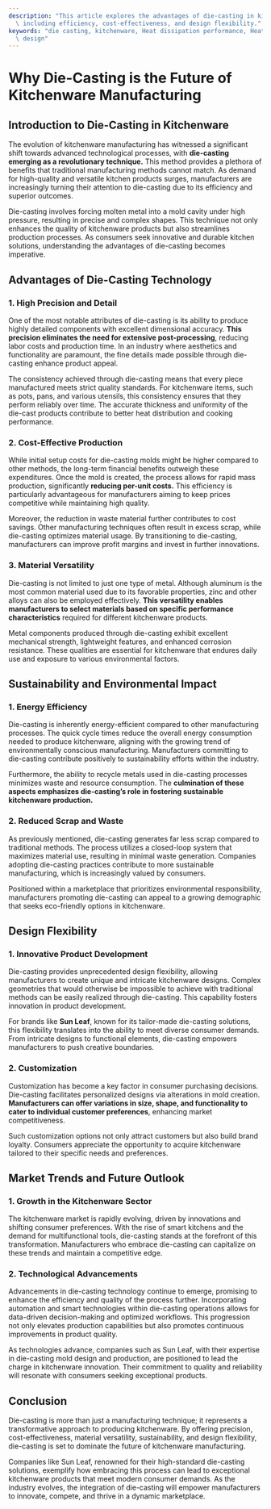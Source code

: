 ```yaml
---
description: "This article explores the advantages of die-casting in kitchenware manufacturing,\
  \ including efficiency, cost-effectiveness, and design flexibility."
keywords: "die casting, kitchenware, Heat dissipation performance, Heat dissipation optimization\
  \ design"
---
```

# Why Die-Casting is the Future of Kitchenware Manufacturing

## Introduction to Die-Casting in Kitchenware

The evolution of kitchenware manufacturing has witnessed a significant shift towards advanced technological processes, with **die-casting emerging as a revolutionary technique.** This method provides a plethora of benefits that traditional manufacturing methods cannot match. As demand for high-quality and versatile kitchen products surges, manufacturers are increasingly turning their attention to die-casting due to its efficiency and superior outcomes.

Die-casting involves forcing molten metal into a mold cavity under high pressure, resulting in precise and complex shapes. This technique not only enhances the quality of kitchenware products but also streamlines production processes. As consumers seek innovative and durable kitchen solutions, understanding the advantages of die-casting becomes imperative.

## Advantages of Die-Casting Technology

### 1. High Precision and Detail

One of the most notable attributes of die-casting is its ability to produce highly detailed components with excellent dimensional accuracy. **This precision eliminates the need for extensive post-processing**, reducing labor costs and production time. In an industry where aesthetics and functionality are paramount, the fine details made possible through die-casting enhance product appeal.

The consistency achieved through die-casting means that every piece manufactured meets strict quality standards. For kitchenware items, such as pots, pans, and various utensils, this consistency ensures that they perform reliably over time. The accurate thickness and uniformity of the die-cast products contribute to better heat distribution and cooking performance.

### 2. Cost-Effective Production

While initial setup costs for die-casting molds might be higher compared to other methods, the long-term financial benefits outweigh these expenditures. Once the mold is created, the process allows for rapid mass production, significantly **reducing per-unit costs.** This efficiency is particularly advantageous for manufacturers aiming to keep prices competitive while maintaining high quality.

Moreover, the reduction in waste material further contributes to cost savings. Other manufacturing techniques often result in excess scrap, while die-casting optimizes material usage. By transitioning to die-casting, manufacturers can improve profit margins and invest in further innovations.

### 3. Material Versatility

Die-casting is not limited to just one type of metal. Although aluminum is the most common material used due to its favorable properties, zinc and other alloys can also be employed effectively. **This versatility enables manufacturers to select materials based on specific performance characteristics** required for different kitchenware products.

Metal components produced through die-casting exhibit excellent mechanical strength, lightweight features, and enhanced corrosion resistance. These qualities are essential for kitchenware that endures daily use and exposure to various environmental factors. 

## Sustainability and Environmental Impact

### 1. Energy Efficiency

Die-casting is inherently energy-efficient compared to other manufacturing processes. The quick cycle times reduce the overall energy consumption needed to produce kitchenware, aligning with the growing trend of environmentally conscious manufacturing. Manufacturers committing to die-casting contribute positively to sustainability efforts within the industry.

Furthermore, the ability to recycle metals used in die-casting processes minimizes waste and resource consumption. The **culmination of these aspects emphasizes die-casting’s role in fostering sustainable kitchenware production.**

### 2. Reduced Scrap and Waste

As previously mentioned, die-casting generates far less scrap compared to traditional methods. The process utilizes a closed-loop system that maximizes material use, resulting in minimal waste generation. Companies adopting die-casting practices contribute to more sustainable manufacturing, which is increasingly valued by consumers.

Positioned within a marketplace that prioritizes environmental responsibility, manufacturers promoting die-casting can appeal to a growing demographic that seeks eco-friendly options in kitchenware.

## Design Flexibility

### 1. Innovative Product Development

Die-casting provides unprecedented design flexibility, allowing manufacturers to create unique and intricate kitchenware designs. Complex geometries that would otherwise be impossible to achieve with traditional methods can be easily realized through die-casting. This capability fosters innovation in product development.

For brands like **Sun Leaf**, known for its tailor-made die-casting solutions, this flexibility translates into the ability to meet diverse consumer demands. From intricate designs to functional elements, die-casting empowers manufacturers to push creative boundaries.

### 2. Customization

Customization has become a key factor in consumer purchasing decisions. Die-casting facilitates personalized designs via alterations in mold creation. **Manufacturers can offer variations in size, shape, and functionality to cater to individual customer preferences**, enhancing market competitiveness.

Such customization options not only attract customers but also build brand loyalty. Consumers appreciate the opportunity to acquire kitchenware tailored to their specific needs and preferences.

## Market Trends and Future Outlook

### 1. Growth in the Kitchenware Sector

The kitchenware market is rapidly evolving, driven by innovations and shifting consumer preferences. With the rise of smart kitchens and the demand for multifunctional tools, die-casting stands at the forefront of this transformation. Manufacturers who embrace die-casting can capitalize on these trends and maintain a competitive edge.

### 2. Technological Advancements

Advancements in die-casting technology continue to emerge, promising to enhance the efficiency and quality of the process further. Incorporating automation and smart technologies within die-casting operations allows for data-driven decision-making and optimized workflows. This progression not only elevates production capabilities but also promotes continuous improvements in product quality.

As technologies advance, companies such as Sun Leaf, with their expertise in die-casting mold design and production, are positioned to lead the charge in kitchenware innovation. Their commitment to quality and reliability will resonate with consumers seeking exceptional products.

## Conclusion

Die-casting is more than just a manufacturing technique; it represents a transformative approach to producing kitchenware. By offering precision, cost-effectiveness, material versatility, sustainability, and design flexibility, die-casting is set to dominate the future of kitchenware manufacturing. 

Companies like Sun Leaf, renowned for their high-standard die-casting solutions, exemplify how embracing this process can lead to exceptional kitchenware products that meet modern consumer demands. As the industry evolves, the integration of die-casting will empower manufacturers to innovate, compete, and thrive in a dynamic marketplace.

